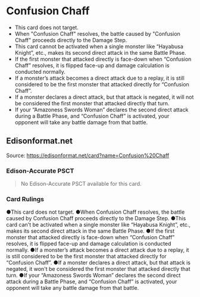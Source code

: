 # Confusion Chaff

*   This card does not target.
*   When "Confusion Chaff" resolves, the battle caused by "Confusion Chaff" proceeds directly to the Damage Step.
*   This card cannot be activated when a single monster like “Hayabusa Knight”, etc., makes its second direct attack in the same Battle Phase.
*   If the first monster that attacked directly is face-down when “Confusion Chaff” resolves, it is flipped face-up and damage calculation is conducted normally.
*   If a monster’s attack becomes a direct attack due to a replay, it is still considered to be the first monster that attacked directly for “Confusion Chaff”.
*   If a monster declares a direct attack, but that attack is negated, it will not be considered the first monster that attacked directly that turn.
*   If your “Amazoness Swords Woman” declares the second direct attack during a Battle Phase, and “Confusion Chaff” is activated, your opponent will take any battle damage from that battle.

## Edisonformat.net

Source: https://edisonformat.net/card?name=Confusion%20Chaff

### Edison-Accurate PSCT

> No Edison-Accurate PSCT available for this card.

### Card Rulings

●This card does not target.
●When Confusion Chaff resolves, the battle caused by Confusion Chaff proceeds directly to the Damage Step.
●This card can't be activated when a single monster like “Hayabusa Knight”, etc., makes its second direct attack in the same Battle Phase.
●If the first monster that attacked directly is face-down when “Confusion Chaff” resolves, it is flipped face-up and damage calculation is conducted normally.
●If a monster’s attack becomes a direct attack due to a replay, it is still considered to be the first monster that attacked directly for “Confusion Chaff”.
●If a monster declares a direct attack, but that attack is negated, it won't be considered the first monster that attacked directly that turn.
●If your “Amazoness Swords Woman” declares the second direct attack during a Battle Phase, and “Confusion Chaff” is activated, your opponent will take any battle damage from that battle.
            